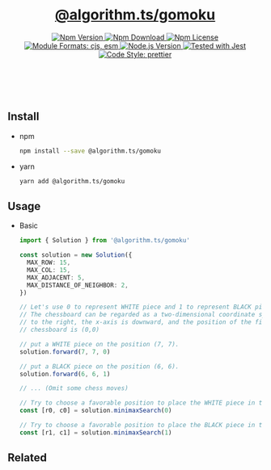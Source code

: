 <header>
  <h1 align="center">
    <a href="https://github.com/guanghechen/algorithm.ts/tree/@algorithm.ts/gomoku@4.0.2/packages/gomoku#readme">@algorithm.ts/gomoku</a>
  </h1>
  <div align="center">
    <a href="https://www.npmjs.com/package/@algorithm.ts/gomoku">
      <img
        alt="Npm Version"
        src="https://img.shields.io/npm/v/@algorithm.ts/gomoku.svg"
      />
    </a>
    <a href="https://www.npmjs.com/package/@algorithm.ts/gomoku">
      <img
        alt="Npm Download"
        src="https://img.shields.io/npm/dm/@algorithm.ts/gomoku.svg"
      />
    </a>
    <a href="https://www.npmjs.com/package/@algorithm.ts/gomoku">
      <img
        alt="Npm License"
        src="https://img.shields.io/npm/l/@algorithm.ts/gomoku.svg"
      />
    </a>
    <a href="#install">
      <img
        alt="Module Formats: cjs, esm"
        src="https://img.shields.io/badge/module_formats-cjs%2C%20esm-green.svg"
      />
    </a>
    <a href="https://github.com/nodejs/node">
      <img
        alt="Node.js Version"
        src="https://img.shields.io/node/v/@algorithm.ts/gomoku"
      />
    </a>
    <a href="https://github.com/facebook/jest">
      <img
        alt="Tested with Jest"
        src="https://img.shields.io/badge/tested_with-jest-9c465e.svg"
      />
    </a>
    <a href="https://github.com/prettier/prettier">
      <img
        alt="Code Style: prettier"
        src="https://img.shields.io/badge/code_style-prettier-ff69b4.svg?style=flat-square"
      />
    </a>
  </div>
</header>
<br/>

## Install

- npm

  ```bash
  npm install --save @algorithm.ts/gomoku
  ```

- yarn

  ```bash
  yarn add @algorithm.ts/gomoku
  ```

## Usage

- Basic

  ```typescript
  import { Solution } from '@algorithm.ts/gomoku'

  const solution = new Solution({
    MAX_ROW: 15,
    MAX_COL: 15,
    MAX_ADJACENT: 5,
    MAX_DISTANCE_OF_NEIGHBOR: 2,
  })

  // Let's use 0 to represent WHITE piece and 1 to represent BLACK piece.
  // The chessboard can be regarded as a two-dimensional coordinate system, in which the y-axis is
  // to the right, the x-axis is downward, and the position of the first moveable piece on the
  // chessboard is (0,0)

  // put a WHITE piece on the position (7, 7).
  solution.forward(7, 7, 0)

  // put a BLACK piece on the position (6, 6).
  solution.forward(6, 6, 1)

  // ... (Omit some chess moves)

  // Try to choose a favorable position to place the WHITE piece in the free position of the chessboard.
  const [r0, c0] = solution.minimaxSearch(0)

  // Try to choose a favorable position to place the BLACK piece in the free position of the chessboard.
  const [r1, c1] = solution.minimaxSearch(1)
  ```

## Related

[homepage]:
  https://github.com/guanghechen/algorithm.ts/tree/@algorithm.ts/gomoku@4.0.2/packages/gomoku#readme
